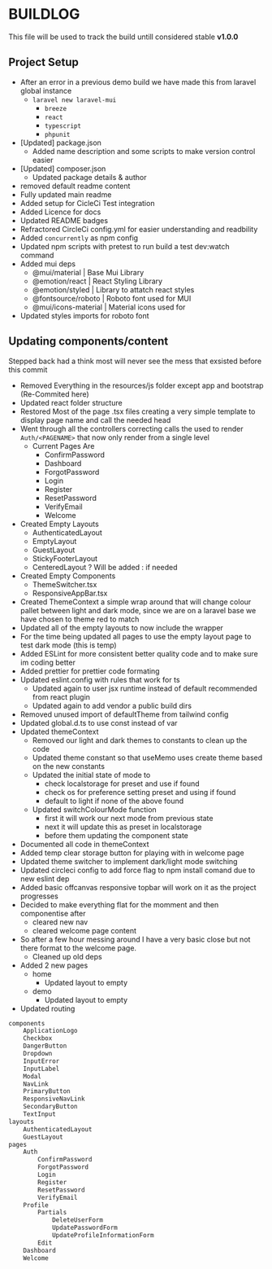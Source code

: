 # BUILDLOG

This file will be used to track the build untill considered stable **v1.0.0**

## Project Setup

- After an error in a previous demo build we have made this from laravel global instance
  - `laravel new laravel-mui`
    - `breeze`
    - `react`
    - `typescript`
    - `phpunit`
- [Updated] package.json
  - Added name description and some scripts to make version control easier
- [Updated] composer.json
  - Updated package details & author
- removed default readme content
- Fully updated main readme
- Added setup for CicleCi Test integration
- Added Licence for docs
- Updated README badges
- Refractored CircleCi config.yml for easier understanding and readbility
- Added `concurrently` as npm config
- Updated npm scripts with pretest to run build a test dev:watch command
- Added mui deps
  - @mui/material | Base Mui Library
  - @emotion/react | React Styling Library
  - @emotion/styled | Library to attatch react styles
  - @fontsource/roboto | Roboto font used for MUI
  - @mui/icons-material | Material icons used for
- Updated styles imports for roboto font

## Updating components/content

Stepped back had a think most will never see the mess that exsisted before this commit

- Removed Everything in the resources/js folder except app and bootstrap (Re-Commited here)
- Updated react folder structure
- Restored Most of the page .tsx files creating a very simple template to display page name and call the needed head
- Went through all the controllers correcting calls the used to render `Auth/<PAGENAME>` that now only render from a single level
  - Current Pages Are
    - ConfirmPassword
    - Dashboard
    - ForgotPassword
    - Login
    - Register
    - ResetPassword
    - VerifyEmail
    - Welcome
- Created Empty Layouts
  - AuthenticatedLayout
  - EmptyLayout
  - GuestLayout
  - StickyFooterLayout
  - CenteredLayout ? Will be added : if needed
- Created Empty Components
  - ThemeSwitcher.tsx
  - ResponsiveAppBar.tsx
- Created ThemeContext a simple wrap around that will change colour pallet between light and dark mode, since we are on a laravel base we have chosen to theme red to match
- Updated all of the empty layouts to now include the wrapper
- For the time being updated all pages to use the empty layout page to test dark mode (this is temp)
- Added ESLint for more consistent better quality code and to make sure im coding better
- Added prettier for prettier code formating
- Updated eslint.config with rules that work for ts
  - Updated again to user jsx runtime instead of default recommended from react plugin
  - Updated again to add vendor a public build dirs
- Removed unused import of defaultTheme from tailwind config
- Updated global.d.ts to use const instead of var
- Updated themeContext
  - Removed our light and dark themes to constants to clean up the code
  - Updated theme constant so that useMemo uses create theme based on the new constants
  - Updated the initial state of mode to
    - check localstorage for preset and use if found
    - check os for preference setting preset and using if found
    - default to light if none of the above found
  - Updated switchColourMode function
    - first it will work our next mode from previous state
    - next it will update this as preset in localstorage
    - before them updating the component state
- Documented all code in themeContext
- Added temp clear storage button for playing with in welcome page
- Updated theme switcher to implement dark/light mode switching
- Updated circleci config to add force flag to npm install comand due to new eslint dep
- Added basic offcanvas responsive topbar will work on it as the project progresses
- Decided to make everything flat for the momment and then componentise after
  - cleared new nav
  - cleared welcome page content
- So after a few hour messing around I have a very basic close but not there format to the welcome page.
  - Cleaned up old deps
- Added 2 new pages
  - home
    - Updated layout to empty
  - demo
    - Updated layout to empty
- Updated routing

```sh
components
    ApplicationLogo
    Checkbox
    DangerButton
    Dropdown
    InputError
    InputLabel
    Modal
    NavLink
    PrimaryButton
    ResponsiveNavLink
    SecondaryButton
    TextInput
layouts
    AuthenticatedLayout
    GuestLayout
pages
    Auth
        ConfirmPassword
        ForgotPassword
        Login
        Register
        ResetPassword
        VerifyEmail
    Profile
        Partials
            DeleteUserForm
            UpdatePasswordForm
            UpdateProfileInformationForm
        Edit
    Dashboard
    Welcome
```
